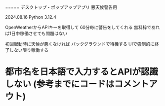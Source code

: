 =====
デスクトップ・ポップアップアプリ
悪天候警告用

2024.08.16
Python 3.12.4

OpenWeatherからAPIキーを取得して
60分毎に警告をしてくれる
無料枠であれば1日中稼働させても問題はない

初回起動時に天候が悪くなければ
バックグラウンドで待機する
UIで強制的に終了しない限り稼働する

都市名を日本語で入力するとAPIが認識しない
(参考までにコードはコメントアウト)
=====

